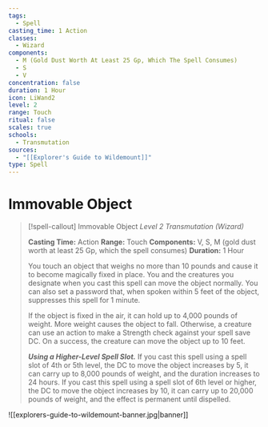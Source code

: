 ```yaml
---
tags:
  - Spell
casting_time: 1 Action
classes:
  - Wizard
components:
  - M (Gold Dust Worth At Least 25 Gp, Which The Spell Consumes)
  - S
  - V
concentration: false
duration: 1 Hour
icon: LiWand2
level: 2
range: Touch
ritual: false
scales: true
schools:
  - Transmutation
sources:
  - "[[Explorer's Guide to Wildemount]]"
type: Spell
---
```


# Immovable Object

>[!spell-callout] Immovable Object
>_Level 2 Transmutation (Wizard)_
>
>**Casting Time:** Action
>**Range:** Touch
>**Components:** V, S, M (gold dust worth at least 25 Gp, which the spell consumes)
>**Duration:** 1 Hour
>
>You touch an object that weighs no more than 10 pounds and cause it to become magically fixed in place. You and the creatures you designate when you cast this spell can move the object normally. You can also set a password that, when spoken within 5 feet of the object, suppresses this spell for 1 minute.
>
>If the object is fixed in the air, it can hold up to 4,000 pounds of weight. More weight causes the object to fall. Otherwise, a creature can use an action to make a Strength check against your spell save DC. On a success, the creature can move the object up to 10 feet.
>
>**_Using a Higher-Level Spell Slot._** If you cast this spell using a spell slot of 4th or 5th level, the DC to move the object increases by 5, it can carry up to 8,000 pounds of weight, and the duration increases to 24 hours. If you cast this spell using a spell slot of 6th level or higher, the DC to move the object increases by 10, it can carry up to 20,000 pounds of weight, and the effect is permanent until dispelled.

![[explorers-guide-to-wildemount-banner.jpg|banner]]
